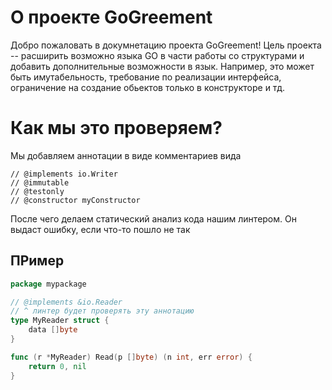 # О проекте GoGreement

Добро пожаловать в докумнетацию проекта GoGreement!
Цель проекта -- расширить возможно языка GO в части работы со структурами и добавить дополнительные возможности в язык.
Например, это может быть имутабельность, требование по реализации интерфейса, ограничение на создание обьектов только в конструкторе и тд.

# Как мы это проверяем?

Мы добавляем аннотации в виде комментариев вида
```
// @implements io.Writer
// @immutable
// @testonly
// @constructor myConstructor
```
После чего делаем статический анализ кода нашим линтером. Он выдаст ошибку, если что-то пошло не так

## ПРимер
```go
package mypackage

// @implements &io.Reader
// ^ линтер будет проверять эту аннотацию
type MyReader struct {
	data []byte
}

func (r *MyReader) Read(p []byte) (n int, err error) {
	return 0, nil
}
```



